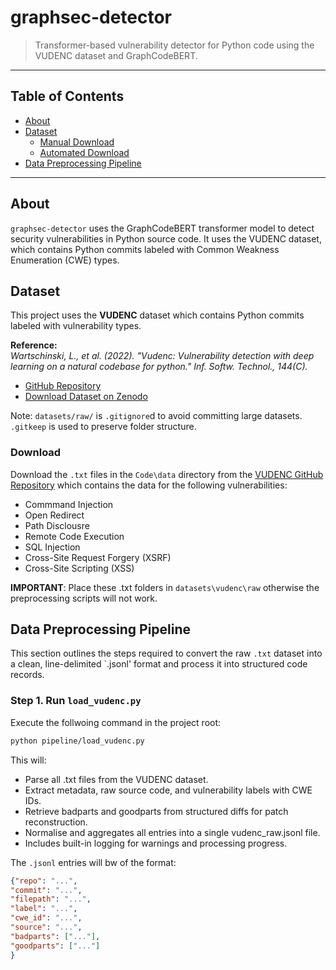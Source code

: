 # graphsec-detector

> Transformer-based vulnerability detector for Python code using the VUDENC dataset and GraphCodeBERT.

---

## Table of Contents

- [About](#about)
- [Dataset](#dataset)
  - [Manual Download](#manual-download)
  - [Automated Download](#automated-download)
- [Data Preprocessing Pipeline](#data-preprocessing-pipeline)

---

## About

`graphsec-detector` uses the GraphCodeBERT transformer model to detect security vulnerabilities in Python source code. It uses the VUDENC dataset, which contains Python commits labeled with Common Weakness Enumeration (CWE) types.

## Dataset

This project uses the **VUDENC** dataset which contains Python commits labeled with vulnerability types.

**Reference:**  
*Wartschinski, L., et al. (2022). "Vudenc: Vulnerability detection with deep learning on a natural codebase for python." Inf. Softw. Technol., 144(C).*

- [GitHub Repository](https://github.com/LauraWartschinski/VulnerabilityDetection/tree/master)  
- [Download Dataset on Zenodo](https://zenodo.org/records/3559203)

Note: `datasets/raw/` is `.gitignore`d to avoid committing large datasets. `.gitkeep` is used to preserve folder structure.


### Download 

Download the `.txt` files in the `Code\data` directory from the [VUDENC GitHub Repository](https://github.com/LauraWartschinski/VulnerabilityDetection/tree/master) which contains the data for the following vulnerabilities:
- Commmand Injection
- Open Redirect
- Path Disclousre
- Remote Code Execution
- SQL Injection
- Cross-Site Request Forgery (XSRF)
- Cross-Site Scripting (XSS)

**IMPORTANT**: Place these .txt folders in `datasets\vudenc\raw` otherwise the preprocessing scripts will not work. 

## Data Preprocessing Pipeline
This section outlines the steps required to convert the raw `.txt` dataset into a clean, line-delimited `.jsonl' format and process it into structured code records.

### Step 1. Run `load_vudenc.py`

Execute the follwoing command in the project root:
```bash
python pipeline/load_vudenc.py
```

This will:
- Parse all .txt files from the VUDENC dataset.
- Extract metadata, raw source code, and vulnerability labels with CWE IDs.
- Retrieve badparts and goodparts from structured diffs for patch reconstruction.
- Normalise and aggregates all entries into a single vudenc_raw.jsonl file.
- Includes built-in logging for warnings and processing progress.

The `.jsonl` entries will bw of the format:

```json
{"repo": "...", 
"commit": "...", 
"filepath": "...", 
"label": "...", 
"cwe_id": "...", 
"source": "...", 
"badparts": ["..."], 
"goodparts": ["..."]
}
```